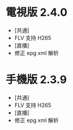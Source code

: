 # 電視版 2.4.0

* [共通]
* FLV 支持 H265
* [直播]
* 修正 epg xml 解析

# 手機版 2.3.9

* [共通]
* FLV 支持 H265
* [直播]
* 修正 epg xml 解析